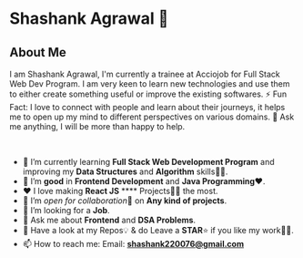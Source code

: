 # Shashank Agrawal 👋

<h2>About Me</h2>

<p>
I am Shashank Agrawal, I'm currently a trainee at Acciojob for Full Stack Web Dev Program. I am very keen to learn new technologies and use them to either create something useful or improve the existing softwares. ⚡ Fun Fact: I love to connect with people and learn about their journeys, it helps me to open up my mind to different perspectives on various domains. 
💬 Ask me anything, I will be more than happy to help.
</p>

<br/>

- 🌱 I’m currently learning **Full Stack Web Development Program** and improving my **Data Structures** and **Algorithm** skills👨‍💻.
- 👯 I’m **good** in **Frontend Development** and **Java Programming**❤️.
- ❤️ I love making **React JS** **** Projects👨‍💻 the most.
- 💯  I’m *open for collaboration*🧠 on **Any kind of projects**.
- 🍭 I’m looking for a **Job**.
- 💬 Ask me about **Frontend** and  **DSA Problems**.
- 🏅 Have a look at my Repos💡 & do Leave a **STAR**⭐️ if you like my work👨‍💻.
- 📫 How to reach me: Email: **shashank220076@gmail.com**
